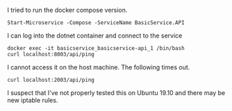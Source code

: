 I tried to run the docker compose version. 

    Start-Microservice -Compose -ServiceName BasicService.API

I can log into the dotnet container and connect to the service

    docker exec -it basicservice_basicservice-api_1 /bin/bash
    curl localhost:8003/api/ping

I cannot access it on the host machine. The following times out. 

    curl localhost:2003/api/ping

I suspect that I've not properly tested this on Ubuntu 19.10 and there may be new iptable rules. 